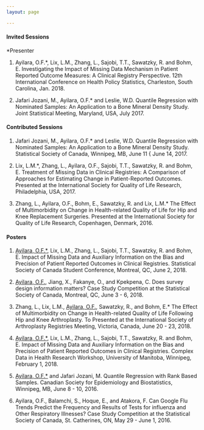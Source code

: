 ```yaml
---
layout: page

---
```


#### Invited Sessions ####
*Presenter 

1. Ayilara, O.F.*, Lix, L.M., Zhang, L., Sajobi, T.T., Sawatzky, R. and Bohm, E. Investigating the Impact of
Missing Data Mechanism in Patient Reported Outcome Measures: A Clinical Registry Perspective.
12th International Conference on Health Policy Statistics, Charleston, South Carolina, Jan. 2018.

2. Jafari Jozani, M., Ayilara, O.F.* and Leslie, W.D. Quantile Regression with Nominated Samples: An
Application to a Bone Mineral Density Study. Joint Statistical Meeting, Maryland, USA, July 2017.

#### Contributed Sessions ####

 1. Jafari Jozani, M., Ayilara, O.F.* and Leslie, W.D. Quantile Regression with Nominated Samples: An
Application to a Bone Mineral Density Study. Statistical Society of Canada, Winnipeg, MB, June 11 { June
14, 2017.

 2. Lix, L.M.*, Zhang, L., Ayilara, O.F., Sajobi, T.T., Sawatzky, R. and Bohm, E. Treatment of Missing Data
in Clinical Registries: A Comparison of Approaches for Estimating Change in Patient-Reported Outcomes.
Presented at the International Society for Quality of Life Research, Philadelphia, USA, 2017.

 3. Zhang, L., Ayilara, O.F., Bohm, E., Sawatzky, R. and Lix, L.M.* The Effect of Multimorbidity on Change
in Health-related Quality of Life for Hip and Knee Replacement Surgeries. Presented at the International
Society for Quality of Life Research, Copenhagen, Denmark, 2016.

#### Posters ####
1. [Ayilara, O.F.*](https://olawaleayilara.github.io/aboutme/), Lix, L.M., Zhang, L., Sajobi, T.T., Sawatzky, R. and Bohm, E. Impact of Missing Data
and Auxiliary Information on the Bias and Precision of Patient Reported Outcomes in Clinical Registries.
Statistical Society of Canada Student Conference, Montreal, QC, June 2, 2018.

2. [Ayilara, O.F.](https://olawaleayilara.github.io/aboutme/), Jiang, X., Fakanye, O., and Kpekpena, C. Does survey design information matters? Case
Study Competition at the Statistical Society of Canada, Montreal, QC, June 3 - 6, 2018.

3. Zhang, L., Lix, L.M., [Ayilara, O.F.](https://olawaleayilara.github.io/aboutme/), Sawatzky, R., and Bohm, E.* The Effect of Multimorbidity on Change
in Health-related Quality of Life Following Hip and Knee Arthroplasty. To Presented at the International
Society of Arthroplasty Registries Meeting, Victoria, Canada, June 20 - 23, 2018.

4. [Ayilara, O.F.*](https://olawaleayilara.github.io/aboutme/), Lix, L.M., Zhang, L., Sajobi, T.T., Sawatzky, R. and Bohm, E. Impact of Missing Data and Auxiliary Information on the Bias and Precision of Patient Reported Outcomes in Clinical Registries. Complex Data in Health Research Workshop, University of Manitoba, Winnipeg, February 1, 2018.

5. [Ayilara, O.F.*](https://olawaleayilara.github.io/aboutme/) and Jafari Jozani, M. Quantile Regression with Rank Based Samples. Canadian Society for Epidemiology and Biostatistics, Winnipeg, MB, June 8 - 10, 2016.

6. Ayilara, O.F., Balamchi, S., Hoque, E., and Atakora, F. Can Google Flu Trends Predict the Frequency
and Results of Tests for influenza and Other Respiratory Illnesses? Case Study Competition at the Statistical
Society of Canada, St. Catherines, ON, May 29 - June 1, 2016.




